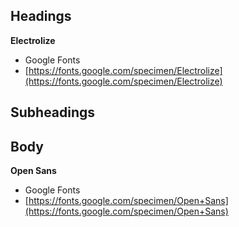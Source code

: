 ## Headings

**Electrolize**

- Google Fonts
- [https://fonts.google.com/specimen/Electrolize](https://fonts.google.com/specimen/Electrolize)

## Subheadings


## Body

**Open Sans**

- Google Fonts
- [https://fonts.google.com/specimen/Open+Sans](https://fonts.google.com/specimen/Open+Sans)